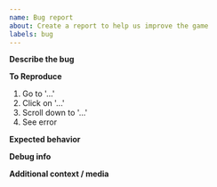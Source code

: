 ```yaml
---
name: Bug report
about: Create a report to help us improve the game
labels: bug
---
```


**Describe the bug**
<!-- A clear and concise description of what the bug is. -->

**To Reproduce**
<!-- Steps to reproduce the behavior: -->

1. Go to '...'
2. Click on '...'
3. Scroll down to '...'
4. See error

**Expected behavior**
<!-- A clear and concise description of what you expected to happen. -->

**Debug info**
<!-- A screenshot or copy of the `;tsc` command output is required for valid bug reports -->

**Additional context / media**
<!-- Add any other context about the problem here, such as a video or screenshot. -->
